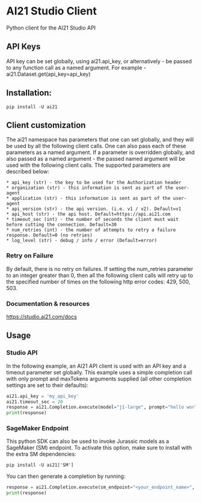 # AI21 Studio Client
Python client for the AI21 Studio API

## API Keys
API key can be set globally, using ai21.api_key, or alternatively - be passed to any function call 
as a named argument. For example - ai21.Dataset.get(api_key=api_key)

## Installation:
`pip install -U ai21`

## Client customization
The ai21 namespace has parameters that one can set globally, and they will 
be used by all the following client calls. 
One can also pass each of these parameters as a named argument. 
If a parameter is overridden globally, and also passed as a named argument - 
the passed named argument will be used with the following client calls.
The supported parameters are described below:
```text
* api_key (str) - the key to be used for the Authorization header
* organization (str) - this information is sent as part of the user-agent
* application (str) - this information is sent as part of the user-agent
* api_version (str) - the api version. (i.e. v1 / v2). Default=v1
* api_host (str) - the api host. Default=https://api.ai21.com
* timeout_sec (int) - the number of seconds the client must wait before cutting the connection. Default=30
* num_retries (int) - the number of attempts to retry a failure response. Default=0 (no retries)
* log_level (str) - debug / info / error (Default=error)
```
### Retry on Failure
By default, there is no retry on failures. If setting the num_retries parameter
to an integer greater than 0, then all the following client calls will retry up to the specified 
number of times on the following http error codes: 429, 500, 503.

### Documentation & resources
https://studio.ai21.com/docs

## Usage

### Studio API
In the following example, an AI21 API client is used with an API key and a timeout parameter set globally. 
This example uses a simple completion call with only prompt and maxTokens arguments supplied
(all other completion settings are set to their defaults):
```python
ai21.api_key = 'my_api_key'
ai21.timeout_sec = 20
response = ai21.Completion.execute(model="j1-large", prompt="hello world", maxTokens=20)
print(response)
```

### SageMaker Endpoint
This python SDK can also be used to invoke Jurassic models as a SageMaker (SM) endpoint. To activate this option, make sure to install with the extra SM dependencies:

`pip install -U ai21['SM']`

You can then generate a completion by running:
```python
response = ai21.Completion.execute(sm_endpoint="<your_endpoint_name>", prompt="hello world", maxTokens=20)
print(response)
```